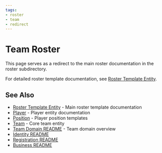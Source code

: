 ```yaml
---
tags:
- roster
- team
- redirect
---
```


# Team Roster

This page serves as a redirect to the main roster documentation in the roster subdirectory.

For detailed roster template documentation, see [Roster Template Entity](roster/roster.md).

## See Also

- [Roster Template Entity](roster/roster.md) - Main roster template documentation
- [Player](roster/player/player.md) - Player entity documentation
- [Position](roster/player/position.md) - Player position templates
- [Team](team.md) - Core team entity
- [Team Domain README](README.md) - Team domain overview
- [Identity README](../identity/README.md)
- [Registration README](../registration/README.md)
- [Business README](../README.md)
